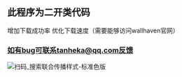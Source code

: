 ## 此程序为二开类代码
增加下载成功率
优化下载速度（需要能够访问wallhaven官网）

### 如有bug可联系tanheka@qq.com反馈
![扫码_搜索联合传播样式-标准色版](https://github.com/user-attachments/assets/db7af58d-55b5-4867-9919-49f332e79519)
